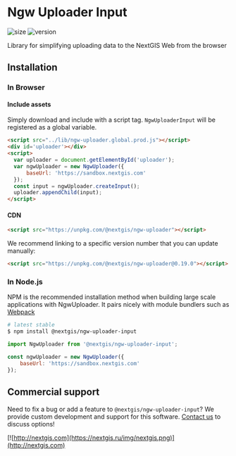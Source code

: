 # Ngw Uploader Input

![size](https://img.shields.io/bundlephobia/minzip/@nextgis/ngw-uploader-input) ![version](https://img.shields.io/npm/v/@nextgis/ngw-uploader-input)

Library for simplifying uploading data to the NextGIS Web from the browser

## Installation

### In Browser

#### Include assets

Simply download and include with a script tag. `NgwUploaderInput` will be registered as a global variable.

```html
<script src="../lib/ngw-uploader.global.prod.js"></script>
<div id='uploader'></div>
<script>
  var uploader = document.getElementById('uploader');
  var ngwUploader = new NgwUploader({
      baseUrl: 'https://sandbox.nextgis.com'
  });
  const input = ngwUploader.createInput();
  uploader.appendChild(input);
</script>
```

#### CDN

```html
<script src="https://unpkg.com/@nextgis/ngw-uploader"></script>
```

We recommend linking to a specific version number that you can update manually:

```html
<script src="https://unpkg.com/@nextgis/ngw-uploader@0.19.0"></script>
```

### In Node.js

NPM is the recommended installation method when building large scale applications with NgwUploader. It pairs nicely with module bundlers such as [Webpack](https://webpack.js.org/)

```bash
# latest stable
$ npm install @nextgis/ngw-uploader-input
```

```javascript
import NgwUploader from '@nextgis/ngw-uploader-input';

const ngwUploader = new NgwUploader({
    baseUrl: 'https://sandbox.nextgis.com'
});

```

## Commercial support

Need to fix a bug or add a feature to `@nextgis/ngw-uploader-input`? We provide custom development and support for this software. [Contact us](http://nextgis.com/contact/) to discuss options!

[![http://nextgis.com](https://nextgis.ru/img/nextgis.png)](http://nextgis.com)
